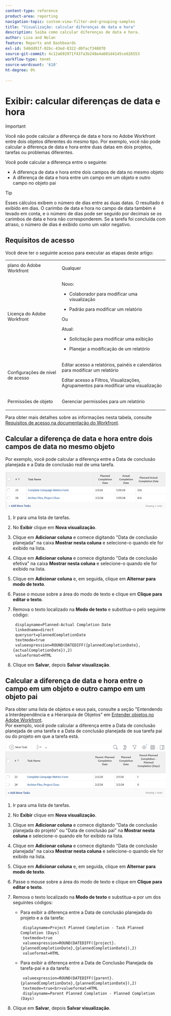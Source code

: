 ```yaml
---
content-type: reference
product-area: reporting
navigation-topic: custom-view-filter-and-grouping-samples
title: "Visualização: calcular diferenças de data e hora"
description: Saiba como calcular diferenças de data e hora.
author: Lisa and Nolan
feature: Reports and Dashboards
exl-id: 548dd91f-02bc-43ed-8322-d0facf3488f0
source-git-commit: 4c12a692971f437a3b248e4a601d4145ce626553
workflow-type: tm+mt
source-wordcount: '610'
ht-degree: 0%

---
```


# Exibir: calcular diferenças de data e hora

<!-- Audited: 1/2024 -->

>[!IMPORTANT]
>
>Você não pode calcular a diferença de data e hora no Adobe Workfront entre dois objetos diferentes do mesmo tipo. Por exemplo, você não pode calcular a diferença de data e hora entre duas datas em dois projetos, tarefas ou problemas diferentes.

Você pode calcular a diferença entre o seguinte:

* A diferença de data e hora entre dois campos de data no mesmo objeto
* A diferença de data e hora entre um campo em um objeto e outro campo no objeto pai

>[!TIP]
>
>Esses cálculos exibem o número de dias entre as duas datas. O resultado é exibido em dias. O carimbo de data e hora no campo de data também é levado em conta, e o número de dias pode ser seguido por decimais se os carimbos de data e hora não corresponderem. Se a tarefa foi concluída com atraso, o número de dias é exibido como um valor negativo.

## Requisitos de acesso

Você deve ter o seguinte acesso para executar as etapas deste artigo:

<table style="table-layout:auto"> 
 <col> 
 <col> 
 <tbody> 
  <tr> 
   <td role="rowheader">plano do Adobe Workfront</td> 
   <td> <p>Qualquer</p> </td> 
  </tr> 
  <tr> 
   <td role="rowheader">Licença do Adobe Workfront</td> 
   <td> <p>Novo: </p><ul><li><p>Colaborador para modificar uma visualização </p></li><li>
   <p>Padrão para modificar um relatório</p></li></ul><p>Ou</p><p>Atual:</p><ul><li><p>Solicitação para modificar uma exibição </p></li><li>
   <p>Planejar a modificação de um relatório</p> </li><ul></td> 
  </tr> 
  <tr> 
   <td role="rowheader">Configurações de nível de acesso</td> 
   <td> <p>Editar acesso a relatórios, painéis e calendários para modificar um relatório</p> <p>Editar acesso a Filtros, Visualizações, Agrupamentos para modificar uma visualização</p> </td> 
  </tr>  
  <tr> 
   <td role="rowheader">Permissões de objeto</td> 
   <td> <p>Gerenciar permissões para um relatório</p>  </td> 
  </tr> 
 </tbody> 
</table>

Para obter mais detalhes sobre as informações nesta tabela, consulte [Requisitos de acesso na documentação do Workfront](/help/quicksilver/administration-and-setup/add-users/access-levels-and-object-permissions/access-level-requirements-in-documentation.md).

## Calcular a diferença de data e hora entre dois campos de data no mesmo objeto

Por exemplo, você pode calcular a diferença entre a Data de conclusão planejada e a Data de conclusão real de uma tarefa.

![](assets/view-planned-actual-completion-dates-datediff-column-new.png)

1. Ir para uma lista de tarefas.
1. No **Exibir** clique em **Nova visualização**.

1. Clique em **Adicionar coluna** e comece digitando &quot;Data de conclusão planejada&quot; na caixa **Mostrar nesta coluna** e selecione-o quando ele for exibido na lista.

1. Clique em **Adicionar coluna** e comece digitando &quot;Data de conclusão efetiva&quot; na caixa **Mostrar nesta coluna** e selecione-o quando ele for exibido na lista.

1. Clique em **Adicionar coluna** e, em seguida, clique em **Alternar para modo de texto**.

1. Passe o mouse sobre a área do modo de texto e clique em **Clique para editar o texto**.
1. Remova o texto localizado na **Modo de texto** e substitua-o pelo seguinte código:

   ```
    displayname=Planned-Actual Completion Date
    linkedname=direct
    querysort=plannedCompletionDate
    textmode=true
    valueexpression=ROUND(DATEDIFF({plannedCompletionDate},{actualCompletionDate}),2)
    valueformat=HTML
   ```

1. Clique em **Salvar**, depois **Salvar visualização**.

## Calcular a diferença de data e hora entre o campo em um objeto e outro campo em um objeto pai

Para obter uma lista de objetos e seus pais, consulte a seção &quot;Entendendo a Interdependência e a Hierarquia de Objetos&quot; em [Entender objetos no Adobe Workfront](../../../workfront-basics/navigate-workfront/workfront-navigation/understand-objects.md).\
Por exemplo, você pode calcular a diferença entre a Data de conclusão planejada de uma tarefa e a Data de conclusão planejada de sua tarefa pai ou do projeto em que a tarefa está.

![](assets/view-project-planned-task-planned-completion-dates-datediff-column-new.png)

1. Ir para uma lista de tarefas.
1. No **Exibir** clique em **Nova visualização**.

1. Clique em **Adicionar coluna** e comece digitando &quot;Data de conclusão planejada do projeto&quot; ou &quot;Data de conclusão pai&quot; na **Mostrar nesta coluna** e selecione-o quando ele for exibido na lista.

1. Clique em **Adicionar coluna** e comece digitando &quot;Data de conclusão planejada&quot; na caixa **Mostrar nesta coluna** e selecione-o quando ele for exibido na lista.

1. Clique em **Adicionar coluna** e, em seguida, clique em **Alternar para modo de texto**.

1. Passe o mouse sobre a área do modo de texto e clique em **Clique para editar o texto**.
1. Remova o texto localizado na **Modo de texto** e substitua-a por um dos seguintes códigos:

   * Para exibir a diferença entre a Data de conclusão planejada do projeto e a da tarefa:

     ```
      displayname=Project Planned Completion - Task Planned Completion (Days)
      textmode=true
      valueexpression=ROUND(DATEDIFF({project}.{plannedCompletionDate},{plannedCompletionDate}),2)
      valueformat=HTML
     ```

   * Para exibir a diferença entre a Data de Conclusão Planejada da tarefa-pai e a da tarefa:

     ```
      valueexpression=ROUND(DATEDIFF({parent}.{plannedCompletionDate},{plannedCompletionDate}),2)
      textmode=true<br>valueformat=HTML
      displayname=Parent Planned Completion - Planned Completion (Days)
     ```

1. Clique em **Salvar**, depois **Salvar visualização**.
